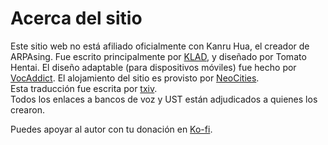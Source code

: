 # Acerca del sitio

Este sitio web no está afiliado oficialmente con Kanru Hua, el creador de ARPAsing. Fue escrito principalmente por [KLAD](), y diseñado por Tomato Hentai. El diseño adaptable (para dispositivos móviles) fue hecho por [VocAddict]().
El alojamiento del sitio es provisto por [NeoCities]().  
Esta traducción fue escrita por [txiv]().  
Todos los enlaces a bancos de voz y UST están adjudicados a quienes los crearon.

Puedes apoyar al autor con tu donación en [Ko-fi]().
